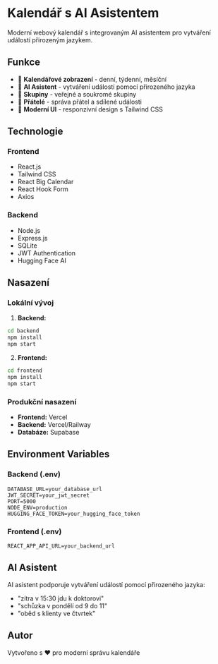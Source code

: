 # Kalendář s AI Asistentem

Moderní webový kalendář s integrovaným AI asistentem pro vytváření událostí přirozeným jazykem.

## Funkce

- 📅 **Kalendářové zobrazení** - denní, týdenní, měsíční
- 🤖 **AI Asistent** - vytváření událostí pomocí přirozeného jazyka
- 👥 **Skupiny** - veřejné a soukromé skupiny
- 👫 **Přátelé** - správa přátel a sdílené události
- 🎨 **Moderní UI** - responzivní design s Tailwind CSS

## Technologie

### Frontend
- React.js
- Tailwind CSS
- React Big Calendar
- React Hook Form
- Axios

### Backend
- Node.js
- Express.js
- SQLite
- JWT Authentication
- Hugging Face AI

## Nasazení

### Lokální vývoj

1. **Backend:**
```bash
cd backend
npm install
npm start
```

2. **Frontend:**
```bash
cd frontend
npm install
npm start
```

### Produkční nasazení

- **Frontend:** Vercel
- **Backend:** Vercel/Railway
- **Databáze:** Supabase

## Environment Variables

### Backend (.env)
```
DATABASE_URL=your_database_url
JWT_SECRET=your_jwt_secret
PORT=5000
NODE_ENV=production
HUGGING_FACE_TOKEN=your_hugging_face_token
```

### Frontend (.env)
```
REACT_APP_API_URL=your_backend_url
```

## AI Asistent

AI asistent podporuje vytváření událostí pomocí přirozeného jazyka:
- "zítra v 15:30 jdu k doktorovi"
- "schůzka v pondělí od 9 do 11"
- "oběd s klienty ve čtvrtek"

## Autor

Vytvořeno s ❤️ pro moderní správu kalendáře